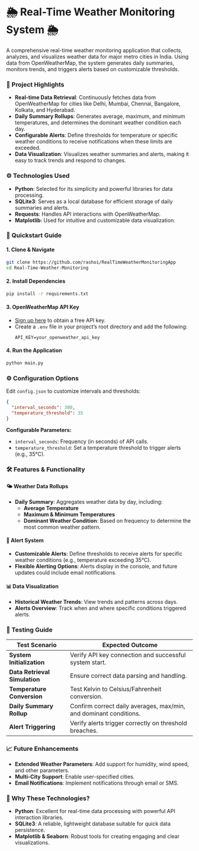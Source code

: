# 🌦️ Real-Time Weather Monitoring System 🌦️

A comprehensive real-time weather monitoring application that collects, analyzes, and visualizes weather data for major metro cities in India. Using data from OpenWeatherMap, the system generates daily summaries, monitors trends, and triggers alerts based on customizable thresholds.


### 📑 Project Highlights
- **Real-time Data Retrieval**: Continuously fetches data from OpenWeatherMap for cities like Delhi, Mumbai, Chennai, Bangalore, Kolkata, and Hyderabad.
- **Daily Summary Rollups**: Generates average, maximum, and minimum temperatures, and determines the dominant weather condition each day.
- **Configurable Alerts**: Define thresholds for temperature or specific weather conditions to receive notifications when these limits are exceeded.
- **Data Visualization**: Visualizes weather summaries and alerts, making it easy to track trends and respond to changes.


### ⚙️ Technologies Used
- **Python**: Selected for its simplicity and powerful libraries for data processing.
- **SQLite3**: Serves as a local database for efficient storage of daily summaries and alerts.
- **Requests**: Handles API interactions with OpenWeatherMap.
- **Matplotlib**: Used for intuitive and customizable data visualization.


### 🚀 Quickstart Guide

#### 1. Clone & Navigate
```bash
git clone https://github.com/rashoi/RealTimeWeatherMonitoringApp
cd Real-Time-Weather-Monitoring
```

#### 2. Install Dependencies
```bash
pip install -r requirements.txt
```

#### 3. OpenWeatherMap API Key
   - [Sign up here](https://openweathermap.org/) to obtain a free API key.
   - Create a `.env` file in your project’s root directory and add the following:
     ```plaintext
     API_KEY=your_openweather_api_key
     ```

#### 4. Run the Application
```bash
python main.py
```


### ⚙️ Configuration Options
Edit `config.json` to customize intervals and thresholds:
```json
{
  "interval_seconds": 300,
  "temperature_threshold": 35
}
```

**Configurable Parameters:**
- `interval_seconds`: Frequency (in seconds) of API calls.
- `temperature_threshold`: Set a temperature threshold to trigger alerts (e.g., 35°C).


### 🛠️ Features & Functionality

#### 🌤️ Weather Data Rollups
- **Daily Summary**: Aggregates weather data by day, including:
  - **Average Temperature**
  - **Maximum & Minimum Temperatures**
  - **Dominant Weather Condition**: Based on frequency to determine the most common weather pattern.

#### 🚨 Alert System
- **Customizable Alerts**: Define thresholds to receive alerts for specific weather conditions (e.g., temperature exceeding 35°C).
- **Flexible Alerting Options**: Alerts display in the console, and future updates could include email notifications.

#### 📊 Data Visualization
- **Historical Weather Trends**: View trends and patterns across days.
- **Alerts Overview**: Track when and where specific conditions triggered alerts.


### 🧪 Testing Guide

| Test Scenario                    | Expected Outcome |
|----------------------------------|------------------|
| **System Initialization**        | Verify API key connection and successful system start. |
| **Data Retrieval Simulation**    | Ensure correct data parsing and handling. |
| **Temperature Conversion**       | Test Kelvin to Celsius/Fahrenheit conversion. |
| **Daily Summary Rollup**         | Confirm correct daily averages, max/min, and dominant conditions. |
| **Alert Triggering**             | Verify alerts trigger correctly on threshold breaches. |


### 📈 Future Enhancements
- **Extended Weather Parameters**: Add support for humidity, wind speed, and other parameters.
- **Multi-City Support**: Enable user-specified cities.
- **Email Notifications**: Implement notifications through email or SMS.

### 🎨 Why These Technologies?
- **Python**: Excellent for real-time data processing with powerful API interaction libraries.
- **SQLite3**: A reliable, lightweight database suitable for quick data persistence.
- **Matplotlib & Seaborn**: Robust tools for creating engaging and clear visualizations.
